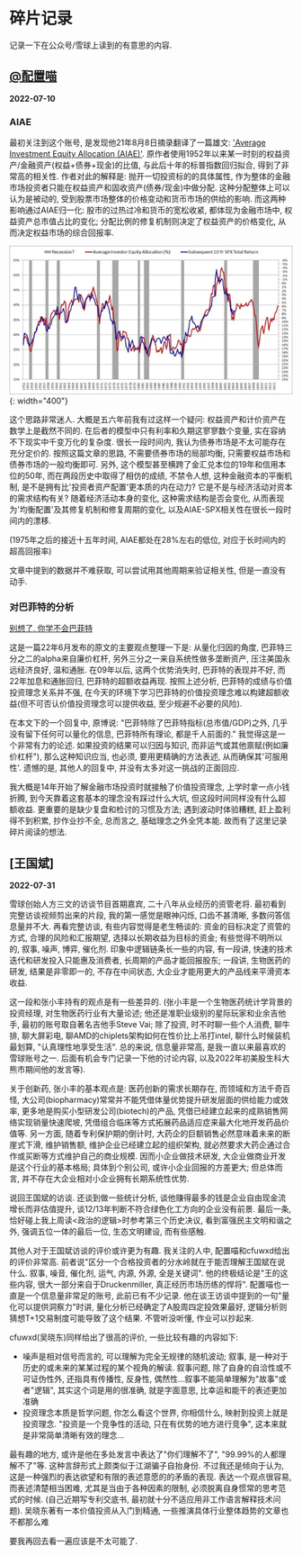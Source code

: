 # 碎片记录

记录一下在公众号/雪球上读到的有意思的内容.

## [@配置喵](xueqiu.com/u/4698846123)

**2022-07-10**

### AIAE

最初关注到这个账号, 是发现他21年8月8日摘录翻译了一篇雄文: ['Average Investment Equity Allocation (AIAE)'](http://www.philosophicaleconomics.com/2013/12/the-single-greatest-predictor-of-future-stock-market-returns/). 原作者使用1952年以来某一时刻的权益资产/金融资产(权益+债券+现金)的比值, 与此后十年的标普指数回归拟合, 得到了非常高的相关性. 作者对此的解释是: 抛开一切投资标的的具体属性, 作为整体的金融市场投资者只能在权益资产和固收资产(债券/现金)中做分配. 这种分配整体上可以认为是被动的, 受到股票市场整体的价格变动和货币市场的供给的影响. 而这两种影响通过AIAE归一化: 股市的过热过冷和货币的宽松收紧, 都体现为金融市场中, 权益资产总市值占比的变化; 分配比例的修复机制则决定了权益资产的价格变化, 从而决定权益市场的综合回报率.

![aiae-spr-corr](../img/aiae_spx_corr.png){: width="400"}

这个思路非常迷人. 大概是五六年前我有过这样一个疑问: 权益资产和计价资产在数学上是截然不同的. 在后者的模型中只有利率和久期这寥寥数个变量, 实在容纳不下现实中千变万化的复杂度. 很长一段时间内, 我认为债券市场是不太可能存在充分定价的. 按照这篇文章的思路, 不需要债券市场的局部均衡, 只需要权益市场和债券市场的一般均衡即可. 另外, 这个模型甚至横跨了金汇兑本位的19年和信用本位的50年, 而在两段历史中取得了相仿的成绩, 不禁令人想, 这种金融资本的平衡机制, 是不是拥有比'投资者资产配置'更本质的内在动力? 它是不是与经济活动对资本的需求结构有关? 随着经济活动本身的变化, 这种需求结构是否会变化, 从而表现为'均衡配置'及其修复机制和修复周期的变化, 以及AIAE-SPX相关性在很长一段时间内的漂移.

(1975年之后的接近十五年时间, AIAE都处在28%左右的低位, 对应于长时间内的超高回报率)

文章中提到的数据并不难获取, 可以尝试用其他周期来验证相关性, 但是一直没有动手.

### 对巴菲特的分析

[别想了, 你学不会巴菲特](https://xueqiu.com/4698841123/223627993)

这是一篇22年6月发布的原文的主要观点整理一下是: 从量化归因的角度, 巴菲特三分之二的alpha来自廉价杠杆, 另外三分之一来自系统性做多垄断资产, 压注美国永远经济良好, 温和通胀. 在09年以后, 这两个优势消失时, 巴菲特的表现并不好, 而22年加息和通胀回归, 巴菲特的超额收益再现. 按照上述分析, 巴菲特的成绩与价值投资理念关系并不强, 在今天的环境下学习巴菲特的价值投资理念难以构建超额收益(但不可否认价值投资理念可以提供收益, 至少规避不必要的风险).

在本文下的一个回复中, 原博说: "巴菲特除了巴菲特指标(总市值/GDP)之外, 几乎没有留下任何可以量化的信息, 巴菲特所有理论, 都是千人前面的." 我觉得这是一个非常有力的论述. 如果投资的结果可以归因与知识, 而非运气或其他禀赋(例如廉价杠杆"), 那么这种知识应当, 也必须, 要用更精确的方法表述, 从而确保其'可服用性'. 遗憾的是, 其他人的回复中, 并没有太多对这一挑战的正面回应.

我大概是14年开始了解金融市场投资时就接触了价值投资理念, 上学时拿一点小钱折腾, 到今天靠着这套基本的理念没有踩过什么大坑, 但这段时间同样没有什么超额收益. 更重要的是缺少复盘和检讨的习惯及方法; 遇到波动时体验糟糕, 赶上盈利得不到积累, 抄作业抄不全, 总而言之, 基础理念之外全凭本能. 故而有了这里记录碎片阅读的想法.

## [王国斌]

**2022-07-31**

雪球创始人方三文的访谈节目首期嘉宾, 二十八年从业经历的资管老将. 最初看到完整访谈视频剪出来的片段, 我的第一感觉是眼神闪烁, 口齿不甚清晰, 多数问答信息量并不大. 再看完整访谈, 有些内容觉得是老生畅谈的: 资金的目标决定了资管的方式, 合理的风险和汇报期望, 选择以长期收益为目标的资金; 有些觉得不明所以的, 叙事, 噪声, 博弈, 催化剂. 印象中逻辑链条长一些的内容, 有一段讲, 快速的技术迭代和研发投入只能惠及消费者, 长周期的产品才能回报股东; 一段讲, 生物医药的研发, 结果是非零即一的, 不存在中间状态, 大企业才能用更大的产品线来平滑资本收益.

这一段和张小丰持有的观点是有一些差异的. (张小丰是一个生物医药统计学背景的投资经理, 对生物医药行业有大量论述; 他还是准职业级别的星际玩家和业余吉他手, 最初的账号取自著名吉他手Steve Vai; 除了投资, 时不时聊一些个人消费, 聊牛排, 聊大屏彩电, 聊AMD的chiplets架构如何在性价比上吊打intel, 聊什么时候装机最划算, "认真理性地享受生活". 总的来说, 信息量非常高, 是我一直以来最喜欢的雪球账号之一. 后面有机会专门记录一下他的讨论内容, 以及2022年初美股生科大熊市期间他的发言等).

关于创新药, 张小丰的基本观点是: 医药创新的需求长期存在, 而领域和方法千奇百怪, 大公司(biopharmacy)常常并不能凭借体量优势提升研发层面的供给能力或效率, 更多地是购买小型研发公司(biotech)的产品, 凭借已经建立起来的成熟销售网络实现销量快速爬坡, 凭借组合临床等方式拓展药品适应症来最大化地开发药品价值等. 另一方面, 随着专利保护期的倒计时, 大药企的巨额销售必然意味着未来的断崖式下滑, 维护销售额, 维护企业已经建立起的组织架构, 就必然要求大药企通过合作或买断等方式维护自己的商业规模. 因而小企业做技术研发, 大企业做商业开发是这个行业的基本格局; 具体到个别公司, 或许小企业回报的方差更大; 但总体而言, 并不存在大企业相对小企业拥有长期系统性优势.

说回王国斌的访谈. 还谈到做一些统计分析, 谈他赚得最多的钱是企业自由现金流增长而非估值提升, 谈12/13年判断不符合绿色化工方向的企业没有前景. 最后一条, 恰好碰上我上周读\<政治的逻辑\>时参考第三个历史决议, 看到富强民主文明和谐之外, 强调五位一体的最后一位, 生态文明建设, 而有些感触.

其他人对于王国斌访谈的评价或许更为有趣. 我关注的人中, 配置喵和cfuwxd给出的评价非常高. 前者说"区分一个合格投资者的分水岭就在于能否理解王国斌在说什么. 叙事, 噪音, 催化剂, 运气, 内源, 外源, 全是关键词". 他的终极结论是"王的这些内容, 很大一部分来自于Druckenmiller, 真正经历市场历练的悍将". 配置喵也一直是一个信息量非常足的账号, 此前已有不少记录. 他在谈王访谈中提到的一句"量化可以提供洞察力"时讲, 量化分析已经确定了A股周四定投效果最好, 逻辑分析则猜想T+1交易制度可能导致了这个结果. 不管听没听懂, 作业可以抄起来.

cfuwxd(吴晓东)同样给出了很高的评价, 一些比较有趣的内容如下:

* 噪声是相对信号而言的, 可以理解为完全无规律的随机波动; 叙事, 是一种对于历史的或未来的某某过程的某个视角的解读. 叙事问题, 除了自身的自洽性或不可证伪性外, 还指具有传播性, 反身性, 偶然性...叙事不能简单理解为"故事"或者"逻辑", 其实这个词是用的很准确, 就是字面意思, 比幸运和能干的表述更加准确
* 投资理念本质是哲学问题, 你怎么看这个世界, 你相信什么, 映射到投资上就是投资理念. "投资是一个竞争性的活动, 只在有优势的地方进行竞争", 这本来就是非常简单清晰有效的理念...

最有趣的地方, 或许是他在多处发言中表达了"你们理解不了", "99.99%的人都理解不了"等. 这种言辞形式上颇类似于江湖骗子自抬身份. 不过我还是倾向于认为, 这是一种强烈的表达欲望和有限的表述意愿的的矛盾的表现. 表达一个观点很容易, 而表述清楚相当困难, 尤其是当由于各种因素的限制, 必须脱离自身惯常的思考范式的时候. (自己近期写专利交底书, 最初就十分不适应用非工作语言解释技术问题). 吴晓东著有一本价值投资从入门到精通, 一些推演具体行业整体趋势的文章也不都那么难




要我再回去看一遍应该是不太可能了. 
